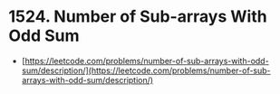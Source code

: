 # 1524. Number of Sub-arrays With Odd Sum

- [https://leetcode.com/problems/number-of-sub-arrays-with-odd-sum/description/](https://leetcode.com/problems/number-of-sub-arrays-with-odd-sum/description/)
